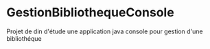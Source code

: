 # GestionBibliothequeConsole
Projet de din d'étude une application java console pour gestion d'une bibliothéque
